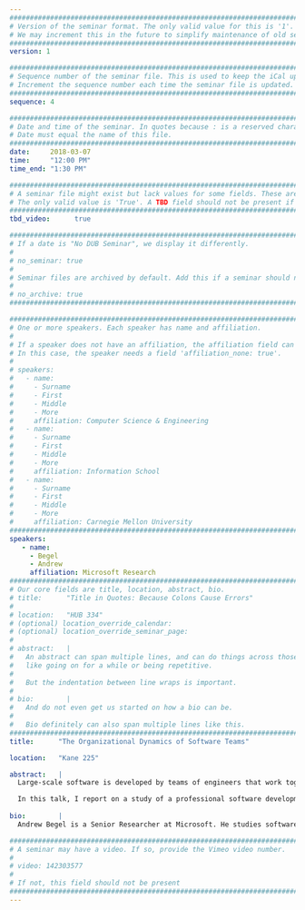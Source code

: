 ```yaml
---
################################################################################
# Version of the seminar format. The only valid value for this is '1'. 
# We may increment this in the future to simplify maintenance of old seminars.
################################################################################
version: 1

################################################################################
# Sequence number of the seminar file. This is used to keep the iCal up to date.
# Increment the sequence number each time the seminar file is updated.
################################################################################
sequence: 4

################################################################################
# Date and time of the seminar. In quotes because : is a reserved character.
# Date must equal the name of this file.
################################################################################
date:     2018-03-07
time:     "12:00 PM"
time_end: "1:30 PM"

################################################################################
# A seminar file might exist but lack values for some fields. These are 'TBD'. 
# The only valid value is 'True'. A TBD field should not be present if 'False'.
################################################################################
tbd_video:      true

################################################################################
# If a date is "No DUB Seminar", we display it differently.
#
# no_seminar: true
#
# Seminar files are archived by default. Add this if a seminar should not be.
#
# no_archive: true
################################################################################

################################################################################
# One or more speakers. Each speaker has name and affiliation.
#
# If a speaker does not have an affiliation, the affiliation field can be removed.
# In this case, the speaker needs a field 'affiliation_none: true'.
#
# speakers:
#   - name: 
#     - Surname
#     - First
#     - Middle
#     - More
#     affiliation: Computer Science & Engineering 
#   - name: 
#     - Surname
#     - First
#     - Middle
#     - More
#     affiliation: Information School 
#   - name: 
#     - Surname
#     - First
#     - Middle
#     - More
#     affiliation: Carnegie Mellon University 
################################################################################
speakers:
   - name: 
     - Begel
     - Andrew
     affiliation: Microsoft Research
################################################################################
# Our core fields are title, location, abstract, bio.
# title:      "Title in Quotes: Because Colons Cause Errors"
# 
# location:   "HUB 334"
# (optional) location_override_calendar:
# (optional) location_override_seminar_page:
#
# abstract:   |
#   An abstract can span multiple lines, and can do things across those lines,
#   like going on for a while or being repetitive.
#
#   But the indentation between line wraps is important.
#
# bio:        |
#   And do not even get us started on how a bio can be.
#
#   Bio definitely can also span multiple lines like this.
################################################################################
title:      "The Organizational Dynamics of Software Teams"

location:   "Kane 225"

abstract:   |
  Large-scale software is developed by teams of engineers that work together. The teams' compositions change all the time, with engineers continuously leaving and joining. Learning about these organizational dynamics is vital to understanding how engineers acquire technical skills and business relationships throughout their career. In addition, since employee turnover can be costly to team morale and productivity, it is important for management to learn how to proactively guide the process.

  In this talk, I report on a study of a professional software development organization in which engineers switch teams frequently. We learned what causes engineers to consider leaving their teams, why they leave, how they learn about new teams, and how they decide which team to join. We also quantify the perceived costs and benefits of recent moves made by the engineers. We offer recommendations to engineers and their managers on how to ensure that both make better, happier team moves.
  
bio:        |
  Andrew Begel is a Senior Researcher at Microsoft. He studies software engineers to understand how communication, collaboration and coordination behaviors impact their effectiveness in collocated and distributed development. He then builds software tools that incentivize problem-mitigating behaviors. Andrew’s recent work focuses on the use of biometrics to better understand how software developers do their work, on understanding evolving job roles in the software industry, and on helping tech companies learn how to work more effectively with autistic software engineers. Andrew received his Ph.D. in Computer Science from the University of California, Berkeley in 2005.

################################################################################
# A seminar may have a video. If so, provide the Vimeo video number.
#
# video: 142303577
#
# If not, this field should not be present 
################################################################################
---
```

